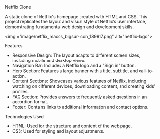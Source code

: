 Netflix Clone

A static clone of Netflix's homepage created with HTML and CSS. This project replicates the layout and visual style of Netflix’s user interface, demonstrating fundamental web design and development skills.

<img ="image/netflix_macos_bigsur-icon_189917.png" alt="netflix-logo">

 Features

- Responsive Design: The layout adapts to different screen sizes, including mobile and desktop views.
- Navigation Bar: Includes a Netflix logo and a "Sign in" button.
- Hero Section: Features a large banner with a title, subtitle, and call-to-action.
- Content Sections: Showcases various features of Netflix, including watching on different devices, downloading content, and creating kids' profiles.
- FAQ Section: Provides answers to frequently asked questions in an accordion format.
- Footer: Contains links to additional information and contact options.

 Technologies Used

- HTML: Used for the structure and content of the web page.
- CSS: Used for styling and layout adjustments.


